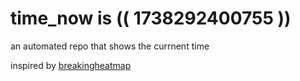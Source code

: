 # time_now is (( 1738292400755 ))

an automated repo that shows the currnent time

inspired by [breakingheatmap](https://github.com/breakingheatmap/breakingheatmap)